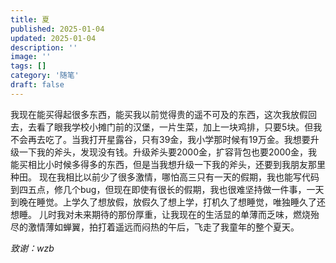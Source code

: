 ```yaml
---
title: 夏
published: 2025-01-04
updated: 2025-01-04
description: ''
image: ''
tags: []
category: '随笔'
draft: false 
---
```

我现在能买得起很多东西，能买我以前觉得贵的遥不可及的东西，这次我放假回去，去看了眼我学校小摊门前的汉堡，一片生菜，加上一块鸡排，只要5块。但我不会再去吃了。当我打开星露谷，只有39金，我小学那时候有19万金。我想要升级一下我的斧头，发现没有钱。升级斧头要2000金，扩容背包也要2000金，我能买相比小时候多得多的东西，但是当我想升级一下我的斧头，还要到我朋友那里种田。
现在我相比以前少了很多激情，哪怕高三只有一天的假期，我也能写代码到四五点，修几个bug，但现在即使有很长的假期，我也很难坚持做一件事，一天到晚在睡觉。上学久了想放假，放假久了想上学，打机久了想睡觉，唯独睡久了还想睡。
儿时我对未来期待的那份厚重，让我现在的生活显的单薄而乏味，燃烧殆尽的激情薄如蝉翼，拍打着遥远而闷热的午后，飞走了我童年的整个夏天。


*致谢：wzb*
